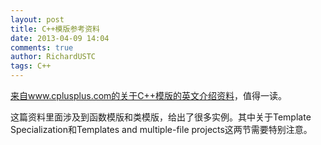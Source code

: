```yaml
---
layout: post
title: C++模版参考资料
date: 2013-04-09 14:04
comments: true
author: RichardUSTC
tags: C++
---
```

<p><a href="http://www.cplusplus.com/doc/tutorial/templates/">来自www.cplusplus.com的关于C++模版的英文介绍资料</a>，值得一读。</p>
<p>这篇资料里面涉及到函数模版和类模版，给出了很多实例。其中关于Template Specialization和Templates and multiple-file projects这两节需要特别注意。</p>